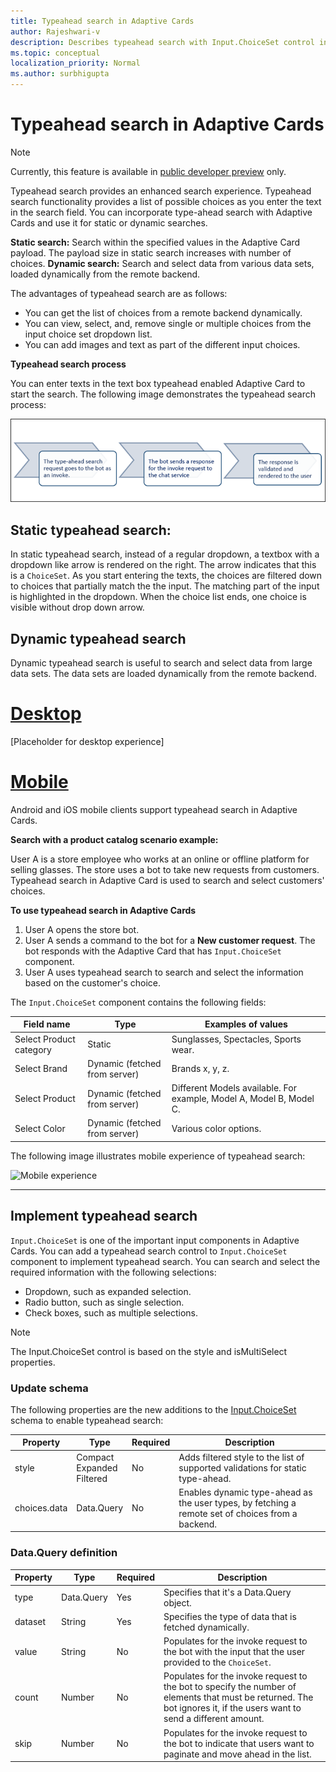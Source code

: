 ```yaml
---
title: Typeahead search in Adaptive Cards 
author: Rajeshwari-v
description: Describes typeahead search with Input.ChoiceSet control in Adaptive Cards 
ms.topic: conceptual
localization_priority: Normal
ms.author: surbhigupta
---
```


# Typeahead search in Adaptive Cards  

> [!NOTE]
> Currently, this feature is available in [public developer preview](~/resources/dev-preview/developer-preview-intro.md) only.

Typeahead search provides an enhanced search experience. Typeahead search functionality provides a list of possible choices as you enter the text in the search field. You can incorporate type-ahead search with Adaptive Cards and use it for static or dynamic searches. 

**Static search:** Search within the specified values in the Adaptive Card payload. The payload size in static search increases with number of choices.
**Dynamic search:** Search and select data from various data sets, loaded dynamically from the remote backend.

The advantages of typeahead search are as follows:

* You can get the list of choices from a remote backend dynamically.
* You can view, select, and, remove single or multiple choices from the input choice set dropdown list.
* You can add images and text as part of the different input choices.
 
**Typeahead search process**

You can enter texts in the text box typeahead enabled Adaptive Card to start the search. The following image demonstrates the typeahead search process: 

![Typeahead search](../../assets/images/cards/dynamic-type-ahead-search-flow.png)

## Static typeahead search:

In static typeahead search, instead of a regular dropdown, a textbox with a dropdown like arrow is rendered on the right. The arrow indicates that this is a `ChoiceSet`.
As you start entering the texts, the choices are filtered down to choices that partially match the the input. The matching part of the input is highlighted in the dropdown. When the choice list ends, one choice is visible without drop down arrow.

## Dynamic typeahead search

Dynamic typeahead search is useful to search and select data from large data sets. The data sets are loaded dynamically from the remote backend. 

# [Desktop](#tab/desktop)

[Placeholder for desktop experience]

# [Mobile](#tab/mobile)

Android and iOS mobile clients support typeahead search in Adaptive Cards. 
 
**Search with a product catalog scenario example:**

User A is a store employee who works at an online or offline platform for selling glasses. The store uses a bot to take new requests from customers. Typeahead search in Adaptive Card is used to search and select customers' choices.

**To use typeahead search in Adaptive Cards**

1. User A opens the store bot.
1. User A sends a command to the bot for a **New customer request**. The bot responds with the Adaptive Card that has `Input.ChoiceSet` component.
1. User A uses typeahead search to search and select the information based on the customer's choice. 

The `Input.ChoiceSet` component contains the following fields: 

|Field name|Type |Examples of values|
|----------|-------|-----------------|
|Select Product category |	Static | Sunglasses, Spectacles, Sports wear. |
|Select Brand|	Dynamic (fetched from server) |	Brands x, y, z. |
|Select Product	|Dynamic (fetched from server) | Different Models available. For example, Model A, Model B, Model C. |
|Select Color | Dynamic (fetched from server) |	Various color options. |      

The following image illustrates mobile experience of typeahead search:       

<img src="~/assets/images/cards/mobile-type-ahead-search.png" alt="Mobile experience" width="400"/>

---

## Implement typeahead search

`Input.ChoiceSet` is one of the important input components in Adaptive Cards. You can add a typeahead search control to `Input.ChoiceSet` component to implement typeahead search. You can search and select the required information with the following selections:       

* Dropdown, such as expanded selection.
* Radio button, such as single selection.
* Check boxes, such as multiple selections.

> [!NOTE]
> The Input.ChoiceSet control is based on the style and isMultiSelect properties.

### Update schema

The following properties are the new additions to the [Input.ChoiceSet](https://adaptivecards.io/explorer/Input.ChoiceSet.html) schema to enable typeahead search:

| Property	| Type | Required | Description |
|-----------|------|----------|-------------|
| style | Compact <br/> Expanded <br/> Filtered | No | Adds filtered style to the list of supported validations for static type-ahead.|
| choices.data | Data.Query | No | Enables dynamic type-ahead as the user types, by fetching a remote set of choices from a backend. |

### Data.Query definition

| Property	| Type | Required | Description |
|-----------|------|----------|-------------|
| type | Data.Query	| Yes |	Specifies that it's a Data.Query object.|
| dataset | String | Yes | Specifies the type of data that is fetched dynamically. |
| value	| String | No | Populates for the invoke request to the bot with the input that the user provided to the `ChoiceSet`. |
| count	| Number | No | Populates for the invoke request to the bot to specify the number of elements that must be returned. The bot ignores it, if the users want to send a different amount. | 
| skip | Number | No | Populates for the invoke request to the bot to indicate that users want to paginate and move ahead in the list. |



